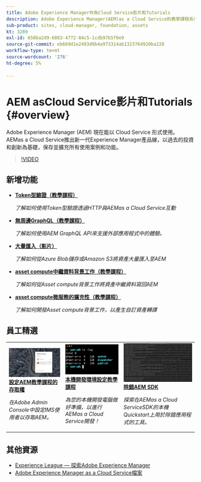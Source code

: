 ```yaml
---
title: Adobe Experience Manager作為Cloud Service影片和Tutorials
description: Adobe Experience Manager(AEM)as a Cloud Service的教學課程系列
sub-product: sites, cloud-manager, foundation, assets
kt: 3289
exl-id: 650ba2d9-6083-4772-84c5-1cdb97b5f0e9
source-git-commit: eb669d1e2493d9b4a973314ab1323764920ba220
workflow-type: tm+mt
source-wordcount: '276'
ht-degree: 5%

---
```


# AEM asCloud Service影片和Tutorials {#overview}

Adobe Experience Manager (AEM) 現在能以 Cloud Service 形式使用。AEMas a Cloud Service推出新一代Experience Manager產品線，以過去的投資和創新為基礎，保存並擴充所有使用案例和功能。

>[!VIDEO](https://video.tv.adobe.com/v/31085/?quality=12&learn=on)

## 新增功能

* **[Token型驗證（教學課程）](https://experienceleague.adobe.com/docs/experience-manager-learn/getting-started-with-aem-headless/authentication/overview.html)**

   *了解如何使用Token型驗證透過HTTP與AEMas a Cloud Service互動*

* **[無周邊GraphQL（教學課程）](https://experienceleague.adobe.com/docs/experience-manager-learn/getting-started-with-aem-headless/graphql/overview.html)**

   *了解如何使用AEM GraphQL API來支援外部應用程式中的體驗。*

* **[大量匯入（影片）](./migration/bulk-import.md)**

   *了解如何從Azure Blob儲存或Amazon S3將資產大量匯入至AEM*

* **[asset compute中繼資料背景工作（教學課程）](./asset-compute/advanced/metadata.md)**

   *了解如何從Asset compute背景工作將資產中繼資料寫回AEM*

* **[asset compute微服務的擴充性（教學課程）](./asset-compute/overview.md)**

   *了解如何開發Asset compute背景工作，以產生自訂資產轉譯*

## 員工精選

<table>
   <td>
      <a href="./accessing/overview.md">
      <img alt="設定AEMas a Cloud Service的存取權" src="./assets/overview/staff-pick__accessing.png"/>
      </a>
      <div>
         <a href="./accessing/overview.md">
         <strong>設定AEM教學課程的存取權</strong>
         </a>
      </div>
      <p>
         <em>在Adobe Admin Console中設定IMS使用者以存取AEM。</em>
      <p>
   </td>   
   <td>
      <a href="./local-development-environment/overview.md">
      <img alt="本機開發環境設定教學課程" src="./assets/overview/staff-pick__local-development-environment-set-up.png"/>
      </a>
      <div>
         <a href="./local-development-environment/overview.md">
         <strong>本機開發環境設定教學課程</strong>
         </a>
      </div>
      <p>
         <em>為您的本機開發電腦做好準備，以進行AEMas a Cloud Service開發！</em>
      <p>
   </td>   
   <td>
      <a href="./debugging/aem-sdk-local-quickstart/overview.md">
      <img alt="對AEM SDK的本機Quickstart進行偵錯" src="./assets/overview/staff-pick__debugging.png"/>
      </a>
      <div>
         <a href="./debugging/aem-sdk-local-quickstart/overview.md">
         <strong>除錯AEM SDK</strong>
         </a>
      </div>
      <p>
         <em>探索在AEMas a Cloud ServiceSDK的本機Quickstart上用於除錯應用程式的工具。</em>
      <p>
   </td>
</table>

## 其他資源

* [Experience League — 探索Adobe Experience Manager](https://experienceleague.adobe.com/#recommended/solutions/experience-manager)
* [Adobe Experience Manager as a Cloud Service檔案](https://experienceleague.adobe.com/docs/experience-manager-cloud-service/landing/home.html)
